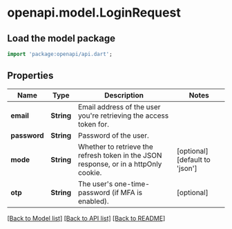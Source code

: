 # openapi.model.LoginRequest

## Load the model package
```dart
import 'package:openapi/api.dart';
```

## Properties
Name | Type | Description | Notes
------------ | ------------- | ------------- | -------------
**email** | **String** | Email address of the user you're retrieving the access token for. | 
**password** | **String** | Password of the user. | 
**mode** | **String** | Whether to retrieve the refresh token in the JSON response, or in a httpOnly cookie. | [optional] [default to 'json']
**otp** | **String** | The user's one-time-password (if MFA is enabled). | [optional] 

[[Back to Model list]](../README.md#documentation-for-models) [[Back to API list]](../README.md#documentation-for-api-endpoints) [[Back to README]](../README.md)


